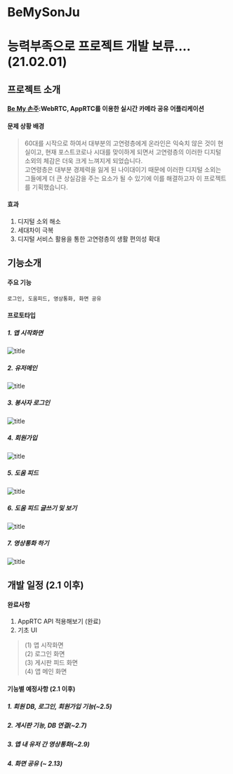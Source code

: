 # BeMySonJu
# 능력부족으로 프로젝트 개발 보류....(21.02.01)
## 프로젝트 소개
#### [Be My 손주](https://github.com/Ohgyuchan/BeMySonju.git):WebRTC, AppRTC를 이용한 실시간 카메라 공유 어플리케이션
#### 문제 상황 배경
> 60대를 시작으로 하여서 대부분의 고연령층에게 온라인은 익숙치 않은 것이 현실이고,  현재 포스트코로나 시대를 맞이하게 되면서 고연령층의 이러한 디지털 소외의 체감은 더욱 크게 느껴지게 되었습니다.  
> 고연령층은 대부분 경제력을 잃게 된 나이대이기 때문에 이러한 디지털 소외는 그들에게 더 큰 상실감을 주는 요소가 될 수 있기에 이를 해결하고자 이 프로젝트를 기획했습니다.  

#### 효과
1. 디지털 소외 해소
2. 세대차이 극복
3. 디지털 서비스 활용을 통한 고연령층의 생활 편의성 확대


## 기능소개
#### 주요 기능
    로그인, 도움피드, 영상통화, 화면 공유
#### 프로토타입
##### 1. 앱 시작화면  
![title](./assets/images/mm_img/main.png)
##### 2. 유저메인  
![title](./assets/images/mm_img/user.png)
##### 3. 봉사자 로그인  
![title](./assets/images/mm_img/login.png)
##### 4. 회원가입  
![title](./assets/images/mm_img/register.png)
##### 5. 도움 피드  
![title](./assets/images/mm_img/list.png)
##### 6. 도움 피드 글쓰기 및 보기  
![title](./assets/images/mm_img//write.png)
##### 7. 영상통화 하기  
![title](./assets/images/mm_img//videocall.png)

## 개발 일정 (2.1 이후)

#### 완료사항
  1. AppRTC API 적용해보기 (완료)
  2. 기초 UI
>   (1) 앱 시작화면  
>   (2) 로그인 화면  
>   (3) 게시판 피드 화면  
>   (4) 앱 메인 화면  
#### 기능별 예정사항 (2.1 이후)
##### 1. 회원 DB, 로그인, 회원가입 기능(~2.5)
##### 2. 게시판 기능, DB 연결(~2.7)
##### 3. 앱 내 유저 간 영상통화(~2.9)
##### 4. 화면 공유 (~ 2.13)
